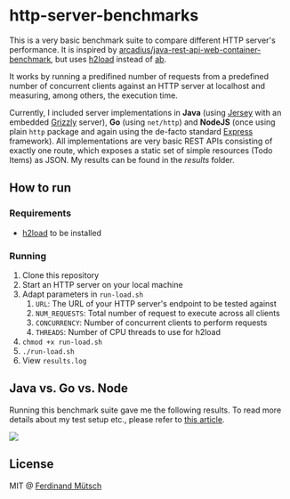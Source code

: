 # http-server-benchmarks
This is a very basic benchmark suite to compare different HTTP server's performance. It is inspired by [arcadius/java-rest-api-web-container-benchmark](https://github.com/arcadius/java-rest-api-web-container-benchmark), but uses [h2load](https://github.com/nghttp2/nghttp2#benchmarking-tool) instead of [ab](http://httpd.apache.org/docs/2.4/programs/ab.html).

It works by running a predifined number of requests from a predefined number of concurrent clients against an HTTP server at localhost and measuring, among others, the execution time. 

Currently, I included server implementations in __Java__ (using [Jersey](http://jersey.java.net/) with an embedded [Grizzly](https://grizzly.java.net/) server), __Go__ (using `net/http`) and __NodeJS__ (once using plain `http` package and again using the de-facto standard [Express](http://expressjs.com/) framework). All implementations are very basic REST APIs consisting of exactly one route, which exposes a static set of simple resources (Todo Items) as JSON. My results can be found in the _results_ folder.

## How to run
### Requirements
* [h2load](https://github.com/nghttp2/nghttp2#benchmarking-tool) to be installed

### Running
1. Clone this repository
2. Start an HTTP server on your local machine
3. Adapt parameters in `run-load.sh`
    1. `URL`: The URL of your HTTP server's endpoint to be tested against
    2. `NUM_REQUESTS`: Total number of request to execute across all clients
    3. `CONCURRENCY`: Number of concurrent clients to perform requests
    4. `THREADS`: Number of CPU threads to use for h2load
4. `chmod +x run-load.sh`
5. `./run-load.sh` 
6. View `results.log`

## Java vs. Go vs. Node
Running this benchmark suite gave me the following results. To read more details about my test setup etc., please refer to [this article](https://medium.com/@n1try/http-performance-java-jersey-vs-go-vs-nodejs-1d86f646a03c#.pvw2u1i35).

![](https://cdn-images-1.medium.com/max/1200/1*lPQ_ZshX8ibYl0l0wsOTEw.png)

## License
MIT @ [Ferdinand Mütsch](https://ferdinand-muetsch.de)